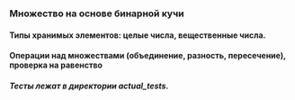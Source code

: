 
### Множество на основе бинарной кучи
#### Типы хранимых элементов: целые числа, вещественные числа.
#### Операции над множествами (объединение, разность, пересечение), проверка на равенство
##### Тесты лежат в директории actual_tests.
